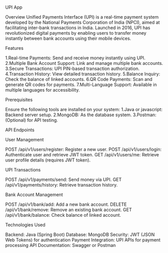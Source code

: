 
UPI App

Overview
Unified Payments Interface (UPI) is a real-time payment system developed by the National Payments Corporation of India (NPCI), aimed at facilitating inter-bank transactions in India. Launched in 2016, UPI has revolutionized digital payments by enabling users to transfer money instantly between bank accounts using their mobile devices.

Features

1.Real-time Payments: Send and receive money instantly using UPI.
2.Multiple Bank Account Support: Link and manage multiple bank accounts.
3.Secure Transactions: UPI PIN-based transaction authorization.
4.Transaction History: View detailed transaction history.
5.Balance Inquiry: Check the balance of linked accounts.
6.QR Code Payments: Scan and generate QR codes for payments.
7.Multi-Language Support: Available in multiple languages for accessibility.

Prerequisites

Ensure the following tools are installed on your system:
1.Java or javascript: Backend server setup.
2.MongoDB: As the database system.
3.Postman: (Optional) for API testing.

API Endpoints

User Management

POST /api/v1/users/register: Register a new user.
POST /api/v1/users/login: Authenticate user and retrieve JWT token.
GET /api/v1/users/me: Retrieve user profile details (requires JWT token).

UPI Transactions

POST /api/v1/payments/send: Send money via UPI.
GET /api/v1/payments/history: Retrieve transaction history.

Bank Account Management

POST /api/v1/bank/add: Add a new bank account.
DELETE /api/v1/bank/remove: Remove an existing bank account.
GET /api/v1/bank/balance: Check balance of linked account.

Technologies Used

Backend: Java (Spring Boot)
Database: MongoDB
Security: JWT (JSON Web Tokens) for authentication
Payment Integration: UPI APIs for payment processing
API Documentation: Swagger or Postman
